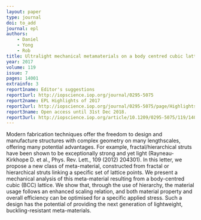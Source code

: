 ```yaml
---
layout: paper
type: journal
doi: to_add
journal: epl
authors:
    - Daniel
    - Yong
    - Rob
title: Ultralight mechanical metamaterials on a body centred cubic lattice
year: 2017
volume: 119
issue: 7
pages: 14001
extrainfo: 3
report1name: Editor's suggestions
report1url: http://iopscience.iop.org/journal/0295-5075
report2name: EPL Highlights of 2017
report2url: http://iopscience.iop.org/journal/0295-5075/page/Highlights-of-2017
report3name: Open access until 31st Dec 2018. 
report3url: http://iopscience.iop.org/article/10.1209/0295-5075/119/14001
---
```


Modern fabrication techniques offer the freedom to design and manufacture structures with complex geometry on many lengthscales, offering many potential advantages. For example, fractal/hierarchical struts have been shown to be exceptionally strong and yet light (Rayneau-Kirkhope D. et al., Phys. Rev. Lett., 109 (2012) 204301). In this letter, we propose a new class of meta-material, constructed from fractal or hierarchical struts linking a specific set of lattice points. We present a mechanical analysis of this meta-material resulting from a body-centred cubic (BCC) lattice. We show that, through the use of hierarchy, the material usage follows an enhanced scaling relation, and both material property and overall efficiency can be optimised for a specific applied stress. Such a design has the potential of providing the next generation of lightweight, buckling-resistant meta-materials.
